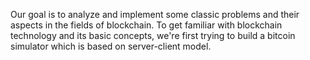 Our goal is to analyze and implement some classic problems and their aspects in the fields of blockchain.
To get familiar with blockchain technology and its basic concepts, we're first trying to build a bitcoin simulator
which is based on server-client model.
